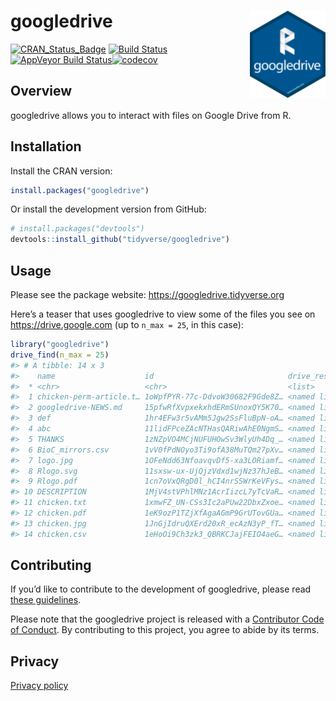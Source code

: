 
<!-- README.md is generated from README.Rmd. Please edit that file -->

# googledrive <img src="man/figures/logo.png" align="right" height=140/>

[![CRAN\_Status\_Badge](http://www.r-pkg.org/badges/version/googledrive)](https://cran.r-project.org/package=googledrive)
[![Build
Status](https://travis-ci.org/tidyverse/googledrive.svg?branch=master)](https://travis-ci.org/tidyverse/googledrive)[![AppVeyor
Build
Status](https://ci.appveyor.com/api/projects/status/github/tidyverse/googledrive?branch=master&svg=true)](https://ci.appveyor.com/project/tidyverse/googledrive)[![codecov](https://codecov.io/gh/tidyverse/googledrive/branch/master/graph/badge.svg)](https://codecov.io/gh/tidyverse/googledrive?branch=master)

## Overview

googledrive allows you to interact with files on Google Drive from R.

## Installation

Install the CRAN version:

``` r
install.packages("googledrive")
```

Or install the development version from GitHub:

``` r
# install.packages("devtools")
devtools::install_github("tidyverse/googledrive")
```

## Usage

Please see the package website: <https://googledrive.tidyverse.org>

Here’s a teaser that uses googledrive to view some of the files you see
on <https://drive.google.com> (up to `n_max = 25`, in this case):

``` r
library("googledrive")
drive_find(n_max = 25)
#> # A tibble: 14 x 3
#>    name                    id                              drive_resource  
#>  * <chr>                   <chr>                           <list>          
#>  1 chicken-perm-article.t… 1oWpfPYR-77c-DdvoW30682F9Gde8Z… <named list [39…
#>  2 googledrive-NEWS.md     15pfwRfXvpxekxhdERmSUnoxQY5K70… <named list [38…
#>  3 def                     1hr4EFw3r5vAMm5Jgw2SsFluBpN-oA… <named list [32…
#>  4 abc                     11lidFPceZAcNTHasQARiwAhE0NgmS… <named list [32…
#>  5 THANKS                  1zNZpVO4MCjNUFUHOwSv3WlyUh4Dq_… <named list [39…
#>  6 BioC_mirrors.csv        1vV0fPdNOyo3Ti9ofA38MuTQm27pXv… <named list [38…
#>  7 logo.jpg                1OFeNdd63NfoavqvDf5-xa3LORiamf… <named list [40…
#>  8 Rlogo.svg               11sxsw-ux-UjQjzVdxd1wjNz37hJeB… <named list [40…
#>  9 Rlogo.pdf               1cn7oVxQRgD0l_hCI4nrSSWrKeVFys… <named list [39…
#> 10 DESCRIPTION             1MjV4stVPhlMNz1AcrIizcL7yTcVaR… <named list [39…
#> 11 chicken.txt             1xmwFZ_UN-CSs3Ic2aPUw22DbxZxoe… <named list [39…
#> 12 chicken.pdf             1eK9ozP1TZjXfAgaAGmP9GrUTovGUa… <named list [39…
#> 13 chicken.jpg             1JnGjIdruQXErd20xR_ecAzN3yP_fT… <named list [40…
#> 14 chicken.csv             1eHoOi9Ch3zk3_QBRKCJajFEIO4aeG… <named list [38…
```

## Contributing

If you’d like to contribute to the development of googledrive, please
read [these
guidelines](https://googledrive.tidyverse.org/CONTRIBUTING.html).

Please note that the googledrive project is released with a [Contributor
Code of
Conduct](https://googledrive.tidyverse.org/CODE_OF_CONDUCT.html). By
contributing to this project, you agree to abide by its terms.

## Privacy

[Privacy policy](https://www.tidyverse.org/google_privacy_policy)
